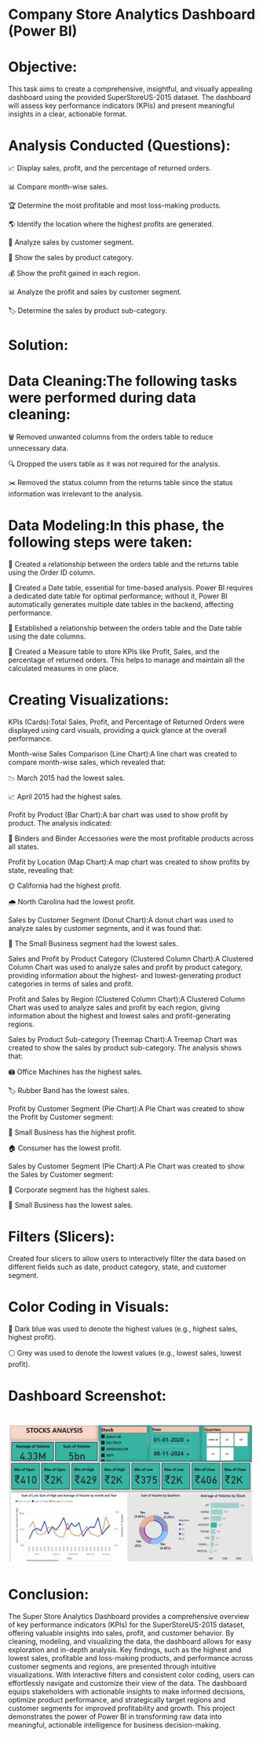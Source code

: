 # Company Store Analytics Dashboard (Power BI)

# Objective:
This task aims to create a comprehensive, insightful, and visually appealing dashboard using the provided SuperStoreUS-2015 dataset. The dashboard will assess key performance indicators (KPIs) and present meaningful insights in a clear, actionable format.

# Analysis Conducted (Questions):

📈 Display sales, profit, and the percentage of returned orders.

📊 Compare month-wise sales.

🏆 Determine the most profitable and most loss-making products.

🌎 Identify the location where the highest profits are generated.

🧩 Analyze sales by customer segment.

🛒 Show the sales by product category.

💰 Show the profit gained in each region.

📊 Analyze the profit and sales by customer segment.

🏷️ Determine the sales by product sub-category.

# Solution:

# Data Cleaning:The following tasks were performed during data cleaning:

🗑️ Removed unwanted columns from the orders table to reduce unnecessary data.

🔍 Dropped the users table as it was not required for the analysis.

✂️ Removed the status column from the returns table since the status information was irrelevant to the analysis.

# Data Modeling:In this phase, the following steps were taken:

🔗 Created a relationship between the orders table and the returns table using the Order ID column.

📅 Created a Date table, essential for time-based analysis. Power BI requires a dedicated date table for optimal performance; without it, Power BI automatically generates multiple date tables in the backend, affecting performance.

🔄 Established a relationship between the orders table and the Date table using the date columns.

📐 Created a Measure table to store KPIs like Profit, Sales, and the percentage of returned orders. This helps to manage and maintain all the calculated measures in one place.

# Creating Visualizations:

KPIs (Cards):Total Sales, Profit, and Percentage of Returned Orders were displayed using card visuals, providing a quick glance at the overall performance.

Month-wise Sales Comparison (Line Chart):A line chart was created to compare month-wise sales, which revealed that:

📉 March 2015 had the lowest sales.

📈 April 2015 had the highest sales.

Profit by Product (Bar Chart):A bar chart was used to show profit by product. The analysis indicated:

💼 Binders and Binder Accessories were the most profitable products across all states.

Profit by Location (Map Chart):A map chart was created to show profits by state, revealing that:

🌞 California had the highest profit.

🌧️ North Carolina had the lowest profit.

Sales by Customer Segment (Donut Chart):A donut chart was used to analyze sales by customer segments, and it was found that:

🏪 The Small Business segment had the lowest sales.

Sales and Profit by Product Category (Clustered Column Chart):A Clustered Column Chart was used to analyze sales and profit by product category, providing information about the highest- and lowest-generating product categories in terms of sales and profit.

Profit and Sales by Region (Clustered Column Chart):A Clustered Column Chart was used to analyze sales and profit by each region, giving information about the highest and lowest sales and profit-generating regions.

Sales by Product Sub-category (Treemap Chart):A Treemap Chart was created to show the sales by product sub-category. The analysis shows that:

🖨️ Office Machines has the highest sales.

🏷️ Rubber Band has the lowest sales.

Profit by Customer Segment (Pie Chart):A Pie Chart was created to show the Profit by Customer segment:

💸 Small Business has the highest profit.

🏠 Consumer has the lowest profit.

Sales by Customer Segment (Pie Chart):A Pie Chart was created to show the Sales by Customer segment:

🏢 Corporate segment has the highest sales.

🏪 Small Business has the lowest sales.

# Filters (Slicers):
Created four slicers to allow users to interactively filter the data based on different fields such as date, product category, state, and customer segment.

# Color Coding in Visuals:

🔵 Dark blue was used to denote the highest values (e.g., highest sales, highest profit).

⚪ Grey was used to denote the lowest values (e.g., lowest sales, lowest profit).

# Dashboard Screenshot:
# ![Company-Stock-Analysis-Power-Bi](images/dashboard.jpeg)

# Conclusion:
The Super Store Analytics Dashboard provides a comprehensive overview of key performance indicators (KPIs) for the SuperStoreUS-2015 dataset, offering valuable insights into sales, profit, and customer behavior. By cleaning, modeling, and visualizing the data, the dashboard allows for easy exploration and in-depth analysis. Key findings, such as the highest and lowest sales, profitable and loss-making products, and performance across customer segments and regions, are presented through intuitive visualizations.
With interactive filters and consistent color coding, users can effortlessly navigate and customize their view of the data. The dashboard equips stakeholders with actionable insights to make informed decisions, optimize product performance, and strategically target regions and customer segments for improved profitability and growth. This project demonstrates the power of Power BI in transforming raw data into meaningful, actionable intelligence for business decision-making.

